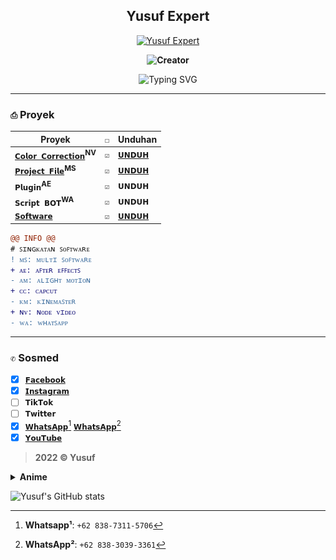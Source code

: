 <h2 align="center">Yusuf Expert</h2>
<p align="center">
<a href="#"><img src="https://img.shields.io/badge/-Yusuf%20Expert-brightgreen?style=for-the-badge" alt="Yusuf Expert"></a>
</p>
<p align="center">
<b href="https://wa.me/6283873115706"><img src="https://img.shields.io/badge/Creator-Yusuf%20Expert-blue?style=for-the-badge&logo=WhatsApp" alt="Creator"></b>
</p>
<p align="center">
<c href="#"><img src="http://readme-typing-svg.herokuapp.com?font=Fira+Code&pause=1000&color=FFFFFF&center=true&vCenter=true&width=435&lines=WA%3A+%2B62+838-7311-5706;IG%3A+yusuf.expert" alt="Typing SVG"></c>
</p>

---
### `⎙` Proyek
|Proyek|`☐`|Unduhan|
|-|-|-|
|[`𝗖𝗼𝗹𝗼𝗿 𝗖𝗼𝗿𝗿𝗲𝗰𝘁𝗶𝗼𝗻`]()<sup>**NV**</sup>|`☑`|[`𝗨𝗡𝗗𝗨𝗛`](https://github.com/YusufExpert/YusufExpert/blob/main/CC's/README.md)|
|[`𝗣𝗿𝗼𝗷𝗲𝗰𝘁 𝗙𝗶𝗹𝗲`]()<sup>**MS**</sup>|`☑`|[`𝗨𝗡𝗗𝗨𝗛`]()|
|`𝗣𝗹𝘂𝗴𝗶𝗻`<sup>**AE**</sup>|`☑`|`𝗨𝗡𝗗𝗨𝗛`|
|`𝗦𝗰𝗿𝗶𝗽𝘁 𝗕𝗢𝗧`<sup>**WA**</sup>|`☑`|`𝗨𝗡𝗗𝗨𝗛`|
|[`𝗦𝗼𝗳𝘁𝘄𝗮𝗿𝗲`]()|`☑`|[`𝗨𝗡𝗗𝗨𝗛`](https://github.com/YusufExpert/YusufExpert/blob/main/Software's/README.md)|

```diff
@@ INFO @@
# ꜱɪɴɢᴋᴀᴛᴀɴ ꜱᴏꜰᴛᴡᴀʀᴇ 
! ᴍꜱ: ᴍᴜʟᴛɪ ꜱᴏꜰᴛᴡᴀʀᴇ 
+ ᴀᴇ: ᴀꜰᴛᴇʀ ᴇꜰꜰᴇᴄᴛꜱ 
- ᴀᴍ: ᴀʟɪɢʜᴛ ᴍᴏᴛɪᴏɴ 
+ ᴄᴄ: ᴄᴀᴘᴄᴜᴛ 
- ᴋᴍ: ᴋɪɴᴇᴍᴀꜱᴛᴇʀ 
+ ɴᴠ: ɴᴏᴅᴇ ᴠɪᴅᴇᴏ 
- ᴡᴀ: ᴡʜᴀᴛꜱᴀᴘᴘ  
```
---
### `✆` Sosmed
- [x] [`𝗙𝗮𝗰𝗲𝗯𝗼𝗼𝗸`](https://www.facebook.com/yusuf.oct)
- [x] [`𝗜𝗻𝘀𝘁𝗮𝗴𝗿𝗮𝗺`](https://www.instagram.com/yusuf.expert)
- [ ] `𝗧𝗶𝗸𝗧𝗼𝗸`
- [ ] `𝗧𝘄𝗶𝘁𝘁𝗲𝗿`
- [x] [`𝗪𝗵𝗮𝘁𝘀𝗔𝗽𝗽`](https://wa.me/6283873115706)[^1] [`𝗪𝗵𝗮𝘁𝘀𝗔𝗽𝗽`](https://wa.me/6283830393361)[^2]
- [x] [`𝗬𝗼𝘂𝗧𝘂𝗯𝗲`](https://youtube.com/channel/UC2e7RORRZrNNTyXXO4lqvjw)

[^1]: **Whatsapp¹**: `+62 838-7311-5706`
[^2]: **WhatsApp²**: `+62 838-3039-3361`

> **2022 © Yusuf**

**<details><summary>Anime</summary><img src="./Media's/moe-3251269_640.png"></details>**

![Yusuf's GitHub stats](https://github-readme-stats.vercel.app/api?username=YusufExpert&show_icons=true&theme=react)

